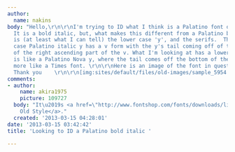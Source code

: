 ```yaml
---
author:
  name: nakins
body: "Hello,\r\n\r\nI'm trying to ID what I think is a Palatino font of some kind.
  It is a bold italic, but, what makes this different from a Palatino bold italic
  is (at least what I can tell) the lower case 'y', and the serifs.  The usual lower
  case Palatino italic y has a v form with the y's tail coming off of the upper part
  of the right ascending part of the v. What I'm looking at has a lower case y that
  is like a Palatino Nova y, where the tail comes off the bottom of the v, and looks
  more like a Times font. \r\n\r\nHere is an image of the font in question below.\r\n\r\n
  Thank you    \r\n\r\n[img:sites/default/files/old-images/sample_5954.jpg]"
comments:
- author:
    name: akira1975
    picture: 109727
  body: "It\u2019s <a href=\"http://www.fontshop.com/fonts/downloads/linotype/goudy_1_std_volume/?&fg=000000&bg=ffffff&sample_size=24&sample_text=Nearby%20%26%20Neighborly&ft=liga\">Goudy
    Old Style</a>."
  created: '2013-03-15 04:28:01'
date: '2013-03-15 03:42:42'
title: 'Looking to ID a Palatino bold italic '

---
```

